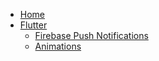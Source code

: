 <!-- _sidebar.md -->

* [Home](/)
* [Flutter](/flutter/README.md)
  * [Firebase Push Notifications](/flutter/firebase_messaging.md)
  * [Animations](/flutter/animations.md)
